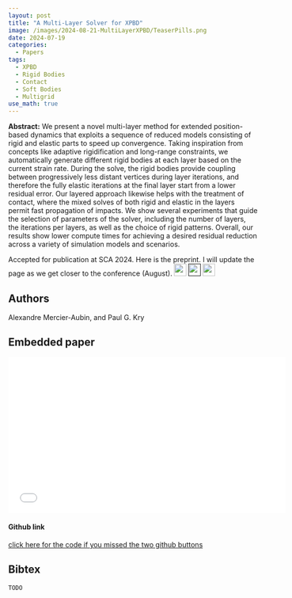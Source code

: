 ```yaml
---
layout: post
title: "A Multi-Layer Solver for XPBD"
image: /images/2024-08-21-MultiLayerXPBD/TeaserPills.png
date: 2024-07-19
categories:
  - Papers
tags:
  - XPBD
  - Rigid Bodies
  - Contact
  - Soft Bodies
  - Multigrid
use_math: true
---
```

**Abstract:** We present a novel multi-layer method for extended position-based dynamics that exploits a sequence of reduced models consisting of rigid and elastic parts to speed up convergence. Taking inspiration from concepts like adaptive rigidification and long-range constraints, we automatically generate different rigid bodies at each layer based on the current strain rate. During the solve, the rigid bodies provide coupling between progressively less distant vertices during layer iterations, and therefore the fully elastic iterations at the final layer start from a lower residual error. Our layered approach likewise helps with the treatment of contact, where the mixed solves of both rigid and elastic in the layers permit fast propagation of impacts. We show several experiments that guide the selection of parameters of the solver, including the number of layers, the iterations per layers, as well as the choice of rigid patterns. Overall, our results show lower compute times for achieving a desired residual reduction across a variety of simulation models and scenarios.

Accepted for publication at SCA 2024. Here is the preprint. I will update the page as we get closer to the conference (August).
[<img src="/Work/icons/pdf.png" width="25"/>](/Work/papers/SCA2024MultiLayerXPBD.pdf)
[<img src="/Work/icons/link.png" width="25"/>]()
[<img src="/Work/icons/github.png" width="25"/>](https://github.com/AlexandreMercierAubin/MultiLayerSolver2024)
## Authors
Alexandre Mercier-Aubin, and Paul G. Kry

## Embedded paper
 <embed width="560" height="315" style="display: block; margin: auto;" src="/Work/papers/SCA2024MultiLayerXPBD.pdf" type="application/pdf" />

#### Github link
[click here for the code if you missed the two github buttons](https://github.com/AlexandreMercierAubin/MultiLayerSolver2024)

## Bibtex
```
TODO
```